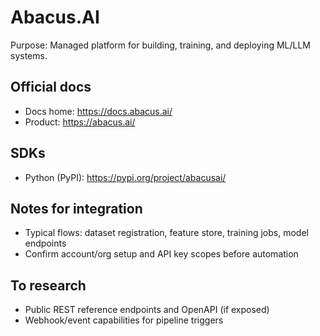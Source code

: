 # Abacus.AI

Purpose: Managed platform for building, training, and deploying ML/LLM systems.

## Official docs
- Docs home: https://docs.abacus.ai/
- Product: https://abacus.ai/

## SDKs
- Python (PyPI): https://pypi.org/project/abacusai/

## Notes for integration
- Typical flows: dataset registration, feature store, training jobs, model endpoints
- Confirm account/org setup and API key scopes before automation

## To research
- Public REST reference endpoints and OpenAPI (if exposed)
- Webhook/event capabilities for pipeline triggers

